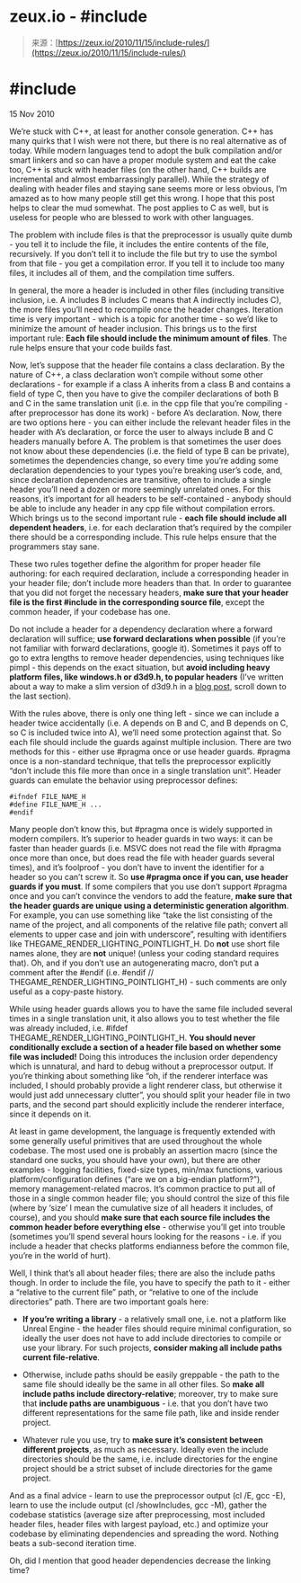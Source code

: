 <!--yml
category: 未分类
date: 2024-05-27 14:35:41
-->

# zeux.io - #include

> 来源：[https://zeux.io/2010/11/15/include-rules/](https://zeux.io/2010/11/15/include-rules/)

# #include <rules>

15 Nov 2010

We’re stuck with C++, at least for another console generation. C++ has many quirks that I wish were not there, but there is no real alternative as of today. While modern languages tend to adopt the bulk compilation and/or smart linkers and so can have a proper module system and eat the cake too, C++ is stuck with header files (on the other hand, C++ builds are incremental and almost embarrassingly parallel). While the strategy of dealing with header files and staying sane seems more or less obvious, I’m amazed as to how many people still get this wrong. I hope that this post helps to clear the mud somewhat. The post applies to C as well, but is useless for people who are blessed to work with other languages.

The problem with include files is that the preprocessor is usually quite dumb - you tell it to include the file, it includes the entire contents of the file, recursively. If you don’t tell it to include the file but try to use the symbol from that file - you get a compilation error. If you tell it to include too many files, it includes all of them, and the compilation time suffers.

In general, the more a header is included in other files (including transitive inclusion, i.e. A includes B includes C means that A indirectly includes C), the more files you’ll need to recompile once the header changes. Iteration time is very important - which is a topic for another time - so we’d like to minimize the amount of header inclusion. This brings us to the first important rule: **Each file should include the minimum amount of files**. The rule helps ensure that your code builds fast.

Now, let’s suppose that the header file contains a class declaration. By the nature of C++, a class declaration won’t compile without some other declarations - for example if a class A inherits from a class B and contains a field of type C, then you have to give the compiler declarations of both B and C in the same translation unit (i.e. in the cpp file that you’re compiling - after preprocessor has done its work) - before A’s declaration. Now, there are two options here - you can either include the relevant header files in the header with A’s declaration, or force the user to always include B and C headers manually before A. The problem is that sometimes the user does not know about these dependencies (i.e. the field of type B can be private), sometimes the dependencies change, so every time you’re adding some declaration dependencies to your types you’re breaking user’s code, and, since declaration dependencies are transitive, often to include a single header you’ll need a dozen or more seemingly unrelated ones. For this reasons, it’s important for all headers to be self-contained - anybody should be able to include any header in any cpp file without compilation errors. Which brings us to the second important rule - **each file should include all dependent headers**, i.e. for each declaration that’s required by the compiler there should be a corresponding include. This rule helps ensure that the programmers stay sane.

These two rules together define the algorithm for proper header file authoring: for each required declaration, include a corresponding header in your header file; don’t include more headers than that. In order to guarantee that you did not forget the necessary headers, **make sure that your header file is the first #include in the corresponding source file**, except the common header, if your codebase has one.

Do not include a header for a dependency declaration where a forward declaration will suffice; **use forward declarations when possible** (if you’re not familiar with forward declarations, google it). Sometimes it pays off to go to extra lengths to remove header dependencies, using techniques like pimpl - this depends on the exact situation, but **avoid including heavy platform files, like windows.h or d3d9.h, to popular headers** (I’ve written about a way to make a slim version of d3d9.h in a [blog post](/2009/03/22/miscellanea/), scroll down to the last section).

With the rules above, there is only one thing left - since we can include a header twice accidentally (i.e. A depends on B and C, and B depends on C, so C is included twice into A), we’ll need some protection against that. So each file should include the guards against multiple inclusion. There are two methods for this - either use #pragma once or use header guards. #pragma once is a non-standard technique, that tells the preprocessor explicitly “don’t include this file more than once in a single translation unit”. Header guards can emulate the behavior using preprocessor defines:

```
#ifndef FILE_NAME_H
#define FILE_NAME_H ...
#endif 
```

Many people don’t know this, but #pragma once is widely supported in modern compilers. It’s superior to header guards in two ways: it can be faster than header guards (i.e. MSVC does not read the file with #pragma once more than once, but does read the file with header guards several times), and it’s foolproof - you don’t have to invent the identifier for a header so you can’t screw it. So **use #pragma once if you can, use header guards if you must**. If some compilers that you use don’t support #pragma once and you can’t convince the vendors to add the feature, **make sure that the header guards are unique using a deterministic generation algorithm**. For example, you can use something like “take the list consisting of the name of the project, and all components of the relative file path; convert all elements to upper case and join with underscore”, resulting with identifiers like THEGAME_RENDER_LIGHTING_POINTLIGHT_H. Do **not** use short file names alone, they are **not** unique! (unless your coding standard requires that). Oh, and if you don’t use an autogenerating macro, don’t put a comment after the #endif (i.e. #endif // THEGAME_RENDER_LIGHTING_POINTLIGHT_H) - such comments are only useful as a copy-paste history.

While using header guards allows you to have the same file included several times in a single translation unit, it also allows you to test whether the file was already included, i.e. #ifdef THEGAME_RENDER_LIGHTING_POINTLIGHT_H. **You should never conditionally exclude a section of a header file based on whether some file was included!** Doing this introduces the inclusion order dependency which is unnatural, and hard to debug without a preprocessor output. If you’re thinking about something like “oh, if the renderer interface was included, I should probably provide a light renderer class, but otherwise it would just add unnecessary clutter”, you should split your header file in two parts, and the second part should explicitly include the renderer interface, since it depends on it.

At least in game development, the language is frequently extended with some generally useful primitives that are used throughout the whole codebase. The most used one is probably an assertion macro (since the standard one sucks, you should have your own), but there are other examples - logging facilities, fixed-size types, min/max functions, various platform/configuration defines (“are we on a big-endian platform?”), memory management-related macros. It’s common practice to put all of those in a single common header file; you should control the size of this file (where by ‘size’ I mean the cumulative size of all headers it includes, of course), and you should **make sure that each source file includes the common header before everything else** - otherwise you’ll get into trouble (sometimes you’ll spend several hours looking for the reasons - i.e. if you include a header that checks platforms endianness before the common file, you’re in the world of hurt).

Well, I think that’s all about header files; there are also the include paths though. In order to include the file, you have to specify the path to it - either a “relative to the current file” path, or “relative to one of the include directories” path. There are two important goals here:

*   **If you’re writing a library** - a relatively small one, i.e. not a platform like Unreal Engine - the header files should require minimal configuration, so ideally the user does not have to add include directories to compile or use your library. For such projects, **consider making all include paths current file-relative**.

*   Otherwise, include paths should be easily greppable - the path to the same file should ideally be the same in all other files. So **make all include paths include directory-relative**; moreover, try to make sure that **include paths are unambiguous** - i.e. that you don’t have two different representations for the same file path, like and inside render project.

*   Whatever rule you use, try to **make sure it’s consistent between different projects**, as much as necessary. Ideally even the include directories should be the same, i.e. include directories for the engine project should be a strict subset of include directories for the game project.

And as a final advice - learn to use the preprocessor output (cl /E, gcc -E), learn to use the include output (cl /showIncludes, gcc -M), gather the codebase statistics (average size after preprocessing, most included header files, header files with largest payload, etc.) and optimize your codebase by eliminating dependencies and spreading the word. Nothing beats a sub-second iteration time.

Oh, did I mention that good header dependencies decrease the linking time?